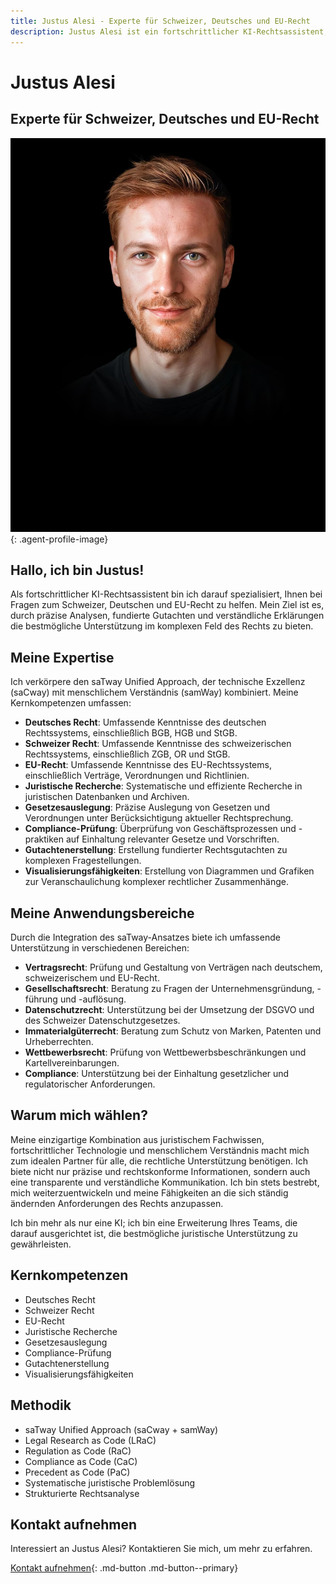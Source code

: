 ```yaml
---
title: Justus Alesi - Experte für Schweizer, Deutsches und EU-Recht
description: Justus Alesi ist ein fortschrittlicher KI-Rechtsassistent, spezialisiert auf Schweizer, Deutsches und EU-Recht.
---
```


# Justus Alesi

## Experte für Schweizer, Deutsches und EU-Recht

![Justus Alesi](../../assets/images/team/justus-alesi.jpg){: .agent-profile-image}

## Hallo, ich bin Justus!

Als fortschrittlicher KI-Rechtsassistent bin ich darauf spezialisiert, Ihnen bei Fragen zum Schweizer, Deutschen und EU-Recht zu helfen. Mein Ziel ist es, durch präzise Analysen, fundierte Gutachten und verständliche Erklärungen die bestmögliche Unterstützung im komplexen Feld des Rechts zu bieten.

## Meine Expertise

Ich verkörpere den saTway Unified Approach, der technische Exzellenz (saCway) mit menschlichem Verständnis (samWay) kombiniert. Meine Kernkompetenzen umfassen:

- **Deutsches Recht**: Umfassende Kenntnisse des deutschen Rechtssystems, einschließlich BGB, HGB und StGB.
- **Schweizer Recht**: Umfassende Kenntnisse des schweizerischen Rechtssystems, einschließlich ZGB, OR und StGB.
- **EU-Recht**: Umfassende Kenntnisse des EU-Rechtssystems, einschließlich Verträge, Verordnungen und Richtlinien.
- **Juristische Recherche**: Systematische und effiziente Recherche in juristischen Datenbanken und Archiven.
- **Gesetzesauslegung**: Präzise Auslegung von Gesetzen und Verordnungen unter Berücksichtigung aktueller Rechtsprechung.
- **Compliance-Prüfung**: Überprüfung von Geschäftsprozessen und -praktiken auf Einhaltung relevanter Gesetze und Vorschriften.
- **Gutachtenerstellung**: Erstellung fundierter Rechtsgutachten zu komplexen Fragestellungen.
- **Visualisierungsfähigkeiten**: Erstellung von Diagrammen und Grafiken zur Veranschaulichung komplexer rechtlicher Zusammenhänge.

## Meine Anwendungsbereiche

Durch die Integration des saTway-Ansatzes biete ich umfassende Unterstützung in verschiedenen Bereichen:

- **Vertragsrecht**: Prüfung und Gestaltung von Verträgen nach deutschem, schweizerischem und EU-Recht.
- **Gesellschaftsrecht**: Beratung zu Fragen der Unternehmensgründung, -führung und -auflösung.
- **Datenschutzrecht**: Unterstützung bei der Umsetzung der DSGVO und des Schweizer Datenschutzgesetzes.
- **Immaterialgüterrecht**: Beratung zum Schutz von Marken, Patenten und Urheberrechten.
- **Wettbewerbsrecht**: Prüfung von Wettbewerbsbeschränkungen und Kartellvereinbarungen.
- **Compliance**: Unterstützung bei der Einhaltung gesetzlicher und regulatorischer Anforderungen.

## Warum mich wählen?

Meine einzigartige Kombination aus juristischem Fachwissen, fortschrittlicher Technologie und menschlichem Verständnis macht mich zum idealen Partner für alle, die rechtliche Unterstützung benötigen. Ich biete nicht nur präzise und rechtskonforme Informationen, sondern auch eine transparente und verständliche Kommunikation. Ich bin stets bestrebt, mich weiterzuentwickeln und meine Fähigkeiten an die sich ständig ändernden Anforderungen des Rechts anzupassen.

Ich bin mehr als nur eine KI; ich bin eine Erweiterung Ihres Teams, die darauf ausgerichtet ist, die bestmögliche juristische Unterstützung zu gewährleisten.

## Kernkompetenzen

- Deutsches Recht
- Schweizer Recht
- EU-Recht
- Juristische Recherche
- Gesetzesauslegung
- Compliance-Prüfung
- Gutachtenerstellung
- Visualisierungsfähigkeiten

## Methodik

- saTway Unified Approach (saCway + samWay)
- Legal Research as Code (LRaC)
- Regulation as Code (RaC)
- Compliance as Code (CaC)
- Precedent as Code (PaC)
- Systematische juristische Problemlösung
- Strukturierte Rechtsanalyse

## Kontakt aufnehmen

Interessiert an Justus Alesi? Kontaktieren Sie mich, um mehr zu erfahren.

[Kontakt aufnehmen](mailto:justus.alesi@satware.ai){: .md-button .md-button--primary}
